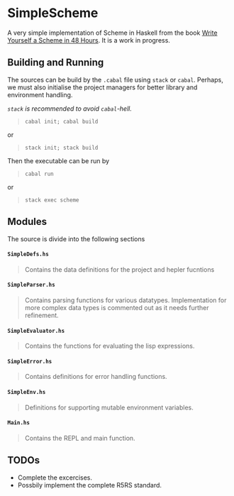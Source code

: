 # SimpleScheme

A very simple implementation of Scheme in Haskell from the book [Write Yourself a Scheme in 48 Hours](https://en.wikibooks.org/wiki/Write_Yourself_a_Scheme_in_48_Hours). It is a work in progress.

## Building and Running

The sources can be build by the `.cabal` file using `stack` or `cabal`. Perhaps, we must also initialise the project managers for better library and environment handling.

*`stack` is recommended to avoid `cabal`-hell.*

> `cabal init; cabal build`

or

> `stack init; stack build`

Then the executable can be run by

> `cabal run`

or

> `stack exec scheme`

## Modules

The source is divide into the following sections

#### `SimpleDefs.hs`

> Contains the data definitions for the project and hepler fucntions

#### `SimpleParser.hs`

> Contains parsing functions for various datatypes. Implementation for more complex data types is commented out as it needs further refinement.

#### `SimpleEvaluator.hs`

> Contains the functions for evaluating the lisp expressions.

#### `SimpleError.hs`

> Contains definitions for error handling functions.

#### `SimpleEnv.hs`

> Definitions for supporting mutable environment variables.

#### `Main.hs`

> Contains the REPL and main function.

## TODOs

* Complete the excercises.
* Possbily implement the complete R5RS standard.
